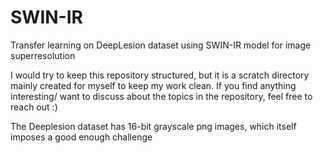 # SWIN-IR
Transfer learning on DeepLesion dataset using SWIN-IR model for image superresolution

I would try to keep this repository structured, but it is a scratch directory mainly created for myself to keep my work clean.
If you find anything interesting/ want to discuss about the topics in the repository, feel free to reach out :)

The Deeplesion dataset has 16-bit grayscale png images, which itself imposes a good enough challenge